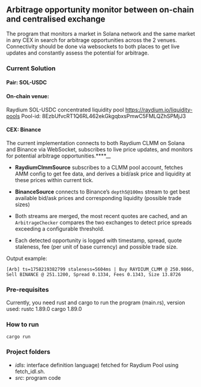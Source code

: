 ## Arbitrage opportunity monitor between on-chain and centralised exchange

The program that monitors a market in Solana network and the same market in any CEX in search for arbitrage opportunities across the 2 venues. Connectivity should be done via websockets to both places to get live updates and constantly assess the potential for arbitrage.


### Current Solution

#### Pair: SOL-USDC

#### On-chain venue: 
Raydium SOL-USDC concentrated liquidity pool
https://raydium.io/liquidity-pools
Pool-id: 8EzbUfvcRT1Q6RL462ekGkgqbxsPmwC5FMLQZhSPMjJ3

#### CEX: Binance

The current implementation connects to both Raydium CLMM on Solana and Binance via WebSocket, subscribes to live price updates, and monitors for potential arbitrage opportunities.****__
 
- **RaydiumClmmSource** subscribes to a CLMM pool account, fetches AMM config to get fee data, and derives a bid/ask price and liquidity at these prices within current tick. 
- **BinanceSource** connects to Binance’s `depth5@100ms` stream to get best available bid/ask prices and corresponding liquidity (possible trade sizes)
- Both streams are merged, the most recent quotes are cached, and an `ArbitrageChecker` compares the two exchanges to detect price spreads exceeding a configurable threshold.

- Each detected opportunity is logged with timestamp, spread, quote staleness, fee (per unit of base currency) and possible trade size.  


Output example:
```
[Arb] ts=1758219382799 staleness=5604ms | Buy RAYDIUM_CLMM @ 250.9866, Sell BINANCE @ 251.1200, Spread 0.1334, Fees 0.1343, Size 13.8726
```

### Pre-requisites

Currently, you need rust and cargo to run the program (main.rs), version used:
rustc 1.89.0
cargo 1.89.0

### How to run

```
cargo run
```

### Project folders

- *idls*: interface definition language) fetched for Raydium Pool using fetch_idl.sh.
- *src*: program code